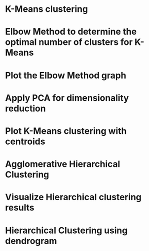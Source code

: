 # K-Means clustering
# Elbow Method to determine the optimal number of clusters for K-Means
# Plot the Elbow Method graph
# Apply PCA for dimensionality reduction
# Plot K-Means clustering with centroids
# Agglomerative Hierarchical Clustering
# Visualize Hierarchical clustering results
# Hierarchical Clustering using dendrogram
